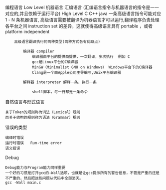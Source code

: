 编程语言
    Low Level
        机器语言  汇编语言 (汇编语言指令与机器语言的指令是一一对应的,并且依赖于运行平台)
    High Level
        C C++ java 一条高级语言指令可能对应 1 - N 条机器语言,
        高级语言需要被翻译为机器语言才可以运行,翻译程序负责处理各平台之间
        instruction set 的差异，这就使得高级语言具有 portable ，或者 platform independent

        高级语言翻译执行的两种类型(两种方式各有优缺点)

            编译器 compiler
                编译器由平台的提供商提供，一次翻译，多次执行  例如 C
                gcc是Linux平台的C编译器
                MinGW（Minimalist GNU on Windows） Windows平台下的C编译器
                Clang是一个由Apple公司主导编写,Unix平台编译器

            解释器 interpreter 解释一条，执行一条

                shell脚本，每一行都是一条命令


自然语言与形式语言

    关于Token的规则称为词法（Lexical）规则
    而关于结构的规则称为语法（Grammar）规则

错误的类型

    编译时错误
    运行时错误   Run-time error
    语义错误

Debug

    Debug能力与Program能力同样重要
    一个好的习惯是打开gcc的-Wall选项，也就是让gcc提示所有的警告信息，不管是严重的还是不严重的，然后把这些问题从代码中全部消灭。
    gcc -Wall main.c

